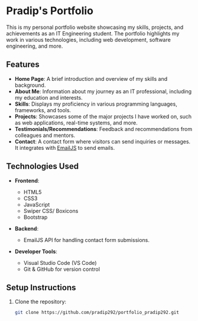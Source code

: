 # Pradip's Portfolio

This is my personal portfolio website showcasing my skills, projects, and achievements as an IT Engineering student. The portfolio highlights my work in various technologies, including web development, software engineering, and more.

## Features

- **Home Page**: A brief introduction and overview of my skills and background.
- **About Me**: Information about my journey as an IT professional, including my education and interests.
- **Skills**: Displays my proficiency in various programming languages, frameworks, and tools.
- **Projects**: Showcases some of the major projects I have worked on, such as web applications, real-time systems, and more.
- **Testimonials/Recommendations**: Feedback and recommendations from colleagues and mentors.
- **Contact**: A contact form where visitors can send inquiries or messages. It integrates with [EmailJS](https://www.emailjs.com/) to send emails.

## Technologies Used

- **Frontend**:
  - HTML5
  - CSS3
  - JavaScript
  - Swiper CSS/ Boxicons
  - Bootstrap

- **Backend**:
  - EmailJS API for handling contact form submissions.

- **Developer Tools**:
  - Visual Studio Code (VS Code)
  - Git & GitHub for version control

## Setup Instructions

1. Clone the repository:
   ```bash
   git clone https://github.com/pradip292/portfolio_pradip292.git

